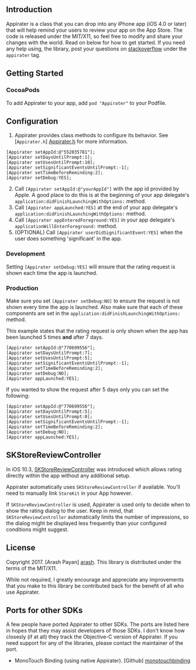 Introduction
---------------

Appirater is a class that you can drop into any iPhone app (iOS 4.0 or later) that will help remind your users to review your app on the App Store. The code is released under the MIT/X11, so feel free to modify and share your changes with the world. Read on below for how to get started. If you need any help using, the library, post your questions on [stackoverflow] under the `appirater` tag.

Getting Started
---------------

### CocoaPods
To add Appirater to your app, add `pod "Appirater"` to your Podfile.

Configuration
-------------
1. Appirater provides class methods to configure its behavior. See [`Appirater.h`] [Appirater.h] for more information.

```objc
[Appirater setAppId:@"552035781"];
[Appirater setDaysUntilPrompt:1];
[Appirater setUsesUntilPrompt:10];
[Appirater setSignificantEventsUntilPrompt:-1];
[Appirater setTimeBeforeReminding:2];
[Appirater setDebug:YES];
```

2. Call `[Appirater setAppId:@"yourAppId"]` with the app id provided by Apple. A good place to do this is at the beginning of your app delegate's `application:didFinishLaunchingWithOptions:` method.
3. Call `[Appirater appLaunched:YES]` at the end of your app delegate's `application:didFinishLaunchingWithOptions:` method.
4. Call `[Appirater appEnteredForeground:YES]` in your app delegate's `applicationWillEnterForeground:` method.
5. (OPTIONAL) Call `[Appirater userDidSignificantEvent:YES]` when the user does something 'significant' in the app.

### Development
Setting `[Appirater setDebug:YES]` will ensure that the rating request is shown each time the app is launched.

### Production
Make sure you set `[Appirater setDebug:NO]` to ensure the request is not shown every time the app is launched. Also make sure that each of these components are set in the `application:didFinishLaunchingWithOptions:` method.

This example states that the rating request is only shown when the app has been launched 5 times **and** after 7 days.

```objc
[Appirater setAppId:@"770699556"];
[Appirater setDaysUntilPrompt:7];
[Appirater setUsesUntilPrompt:5];
[Appirater setSignificantEventsUntilPrompt:-1];
[Appirater setTimeBeforeReminding:2];
[Appirater setDebug:NO];
[Appirater appLaunched:YES];
```

If you wanted to show the request after 5 days only you can set the following:

```objc
[Appirater setAppId:@"770699556"];
[Appirater setDaysUntilPrompt:5];
[Appirater setUsesUntilPrompt:0];
[Appirater setSignificantEventsUntilPrompt:-1];
[Appirater setTimeBeforeReminding:2];
[Appirater setDebug:NO];
[Appirater appLaunched:YES];
```

SKStoreReviewController
----------------------
In iOS 10.3, [SKStoreReviewController](https://developer.apple.com/library/content/releasenotes/General/WhatsNewIniOS/Articles/iOS10_3.html) was introduced which allows rating directly within the app without any additional setup.

Appirater automatically uses `SKStoreReviewController` if available. You'll need to manually link `StoreKit` in your App however.

If `SKStoreReviewController` is used, Appirater is used only to decide when to show the rating dialog to the user. Keep in mind, that `SKStoreReviewController` automatically limits the number of impressions, so the dialog might be displayed less frequently than your configured conditions might suggest.

License
-------
Copyright 2017. [Arash Payan] [arash].
This library is distributed under the terms of the MIT/X11.

While not required, I greatly encourage and appreciate any improvements that you make
to this library be contributed back for the benefit of all who use Appirater.

Ports for other SDKs
--------------
A few people have ported Appirater to other SDKs. The ports are listed here in hopes that they may assist developers of those SDKs. I don't know how closesly (if at all) they track the Objective-C version of Appirater. If you need support for any of the libraries, please contact the maintainer of the port.

+ MonoTouch Binding (using native Appirater). [Github] [monotouchbinding]

[stackoverflow]: http://stackoverflow.com/
[homepage]: https://arashpayan.com/blog/2009/09/07/presenting-appirater/
[arash]: https://arashpayan.com
[Appirater.h]: https://github.com/arashpayan/appirater/blob/master/Appirater.h
[monotouchbinding]: https://github.com/theonlylawislove/MonoTouch.Appirater

